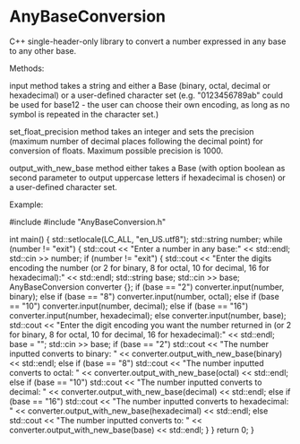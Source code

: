 # AnyBaseConversion
C++ single-header-only library to convert a number expressed in any base to any other base.


Methods:

  input method takes a string and either a Base (binary, octal, decimal or hexadecimal) or a user-defined character set (e.g. "0123456789ab" could be used for base12 - the user can choose their own encoding, as long as no symbol is repeated in the character set.)

  set_float_precision method takes an integer and sets the precision (maximum number of decimal places following the decimal point) for conversion of floats. Maximum possible precision is 1000.

  output_with_new_base method either takes a Base (with option boolean as second parameter to output uppercase letters if hexadecimal is chosen) or a user-defined character set.


Example:

  #include <iostream>
  #include "AnyBaseConversion.h"

  int main()
  {
    std::setlocale(LC_ALL, "en_US.utf8");
    std::string number;
    while (number != "exit")
    {
      std::cout << "Enter a number in any base:" << std::endl;
      std::cin >> number;
      if (number != "exit")
      {
        std::cout << "Enter the digits encoding the number (or 2 for binary, 8 for octal, 10 for decimal, 16 for hexadecimal):" << std::endl;
        std::string base;
        std::cin >> base;
        AnyBaseConversion converter {};
        if (base == "2")
          converter.input(number, binary);
        else if (base == "8")
          converter.input(number, octal);
        else if (base == "10")
          converter.input(number, decimal);
        else if (base == "16")
          converter.input(number, hexadecimal);
        else
          converter.input(number, base);
        std::cout << "Enter the digit encoding you want the number returned in (or 2 for binary, 8 for octal, 10 for decimal, 16 for hexadecimal):" << std::endl;
        base = "";
        std::cin >> base;
        if (base == "2")
          std::cout << "The number inputted converts to binary: " << converter.output_with_new_base(binary) << std::endl;
        else if (base == "8")
          std::cout << "The number inputted converts to octal: " << converter.output_with_new_base(octal) << std::endl;
        else if (base == "10")
          std::cout << "The number inputted converts to decimal: " << converter.output_with_new_base(decimal) << std::endl;
        else if (base == "16")
          std::cout << "The number inputted converts to hexadecimal: " << converter.output_with_new_base(hexadecimal) << std::endl;
        else
          std::cout << "The number inputted converts to: " << converter.output_with_new_base(base) << std::endl;
      }
    }
    return 0;
  }
